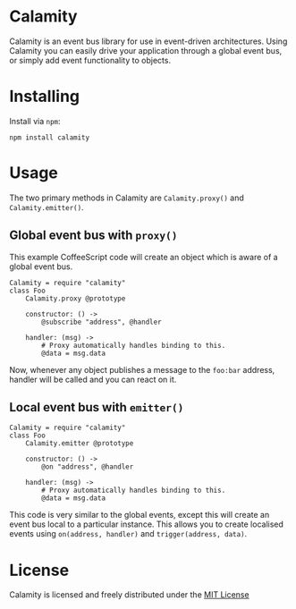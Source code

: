 # Calamity
Calamity is an event bus library for use in event-driven architectures.
Using Calamity you can easily drive your application through a global event bus, or simply add event functionality to objects.

# Installing
Install via `npm`:

    npm install calamity

# Usage

The two primary methods in Calamity are `Calamity.proxy()` and `Calamity.emitter()`.

## Global event bus with `proxy()`
This example CoffeeScript code will create an object which is aware of a global event bus.

    Calamity = require "calamity"
    class Foo
    	Calamity.proxy @prototype

    	constructor: () ->
    		@subscribe "address", @handler

    	handler: (msg) ->
    		# Proxy automatically handles binding to this.
    		@data = msg.data

Now, whenever any object publishes a message to the `foo:bar` address, handler will be called and you can react on it.

## Local event bus with `emitter()`

    Calamity = require "calamity"
    class Foo
    	Calamity.emitter @prototype

    	constructor: () ->
    		@on "address", @handler

    	handler: (msg) ->
    		# Proxy automatically handles binding to this.
    		@data = msg.data

This code is very similar to the global events, except this will create an event bus local to a particular instance.
This allows you to create localised events using `on(address, handler)` and `trigger(address, data)`.

# License
Calamity is licensed and freely distributed under the [MIT License][mit]

[downloadmin]: https://bitbucket.org/kennethjor/calamity/downloads/calamity-min.js
[mit]: https://bitbucket.org/kennethjor/calamity/raw/default/LICENSE "MIT License"
